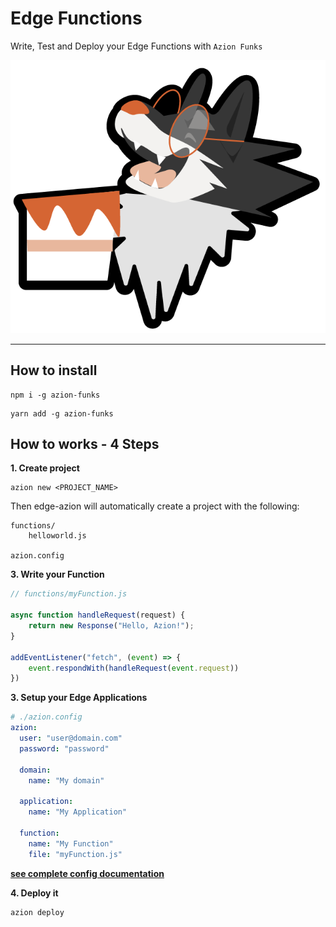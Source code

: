 # Edge Functions

Write, Test and Deploy your Edge Functions with `Azion Funks`

![](/assets/mascote.png)

---

## How to install

```
npm i -g azion-funks
```

```
yarn add -g azion-funks
```

## How to works - 4 Steps


**1. Create project**

```
azion new <PROJECT_NAME>
```

Then edge-azion will automatically create a project with the following:

```
functions/
    helloworld.js

azion.config
```

**3. Write your Function**

```javascript
// functions/myFunction.js

async function handleRequest(request) {
    return new Response("Hello, Azion!");
}

addEventListener("fetch", (event) => {
    event.respondWith(handleRequest(event.request))
})
```

**3. Setup your Edge Applications**

```yaml
# ./azion.config
azion:
  user: "user@domain.com"
  password: "password"

  domain:
    name: "My domain"

  application:
    name: "My Application"

  function:
    name: "My Function"
    file: "myFunction.js"
```

**[see complete config documentation](https://github.com/olivmath/edge-azion/docs/config.yaml)**

**4. Deploy it**

```
azion deploy
```
